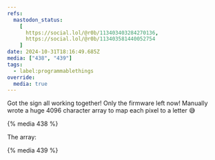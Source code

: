 ```yaml
---
refs:
  mastodon_status:
    [
      https://social.lol/@r0b/113403403284270136,
      https://social.lol/@r0b/113403581440052754
    ]
date: 2024-10-31T18:16:49.685Z
media: ["438", "439"]
tags:
  - label:programmablethings
override:
  media: true
---
```



Got the sign all working together! Only the firmware left now! Manually wrote a huge 4096 character array to map each pixel to a letter 😅

{% media 438 %}

The array:

{% media 439 %}

